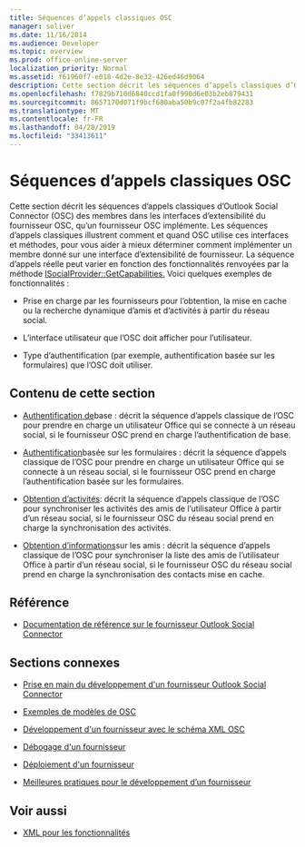 ```yaml
---
title: Séquences d’appels classiques OSC
manager: soliver
ms.date: 11/16/2014
ms.audience: Developer
ms.topic: overview
ms.prod: office-online-server
localization_priority: Normal
ms.assetid: f61960f7-e018-4d2e-8e32-426ed46d9064
description: Cette section décrit les séquences d’appels classiques d’Outlook Social Connector (OSC) des membres dans les interfaces d’extensibilité du fournisseur OSC, qu’un fournisseur OSC implémente.
ms.openlocfilehash: f7829b710d6840ccd1fa0f990d6e03b2eb879431
ms.sourcegitcommit: 8657170d071f9bcf680aba50b9c07f2a4fb82283
ms.translationtype: MT
ms.contentlocale: fr-FR
ms.lasthandoff: 04/28/2019
ms.locfileid: "33413611"
---
```

# <a name="osc-typical-calling-sequences"></a>Séquences d’appels classiques OSC

Cette section décrit les séquences d’appels classiques d’Outlook Social Connector (OSC) des membres dans les interfaces d’extensibilité du fournisseur OSC, qu’un fournisseur OSC implémente. Les séquences d’appels classiques illustrent comment et quand OSC utilise ces interfaces et méthodes, pour vous aider à mieux déterminer comment implémenter un membre donné sur une interface d’extensibilité de fournisseur. La séquence d’appels réelle peut varier en fonction des fonctionnalités renvoyées par la méthode [ISocialProvider::GetCapabilities.](isocialprovider-getcapabilities.md) Voici quelques exemples de fonctionnalités : 
  
- Prise en charge par les fournisseurs pour l’obtention, la mise en cache ou la recherche dynamique d’amis et d’activités à partir du réseau social.
    
- L’interface utilisateur que l’OSC doit afficher pour l’utilisateur.
    
- Type d’authentification (par exemple, authentification basée sur les formulaires) que l’OSC doit utiliser.
    
## <a name="in-this-section"></a>Contenu de cette section

- [Authentification de](basic-authentication.md)base : décrit la séquence d’appels classique de l’OSC pour prendre en charge un utilisateur Office qui se connecte à un réseau social, si le fournisseur OSC prend en charge l’authentification de base.
    
- [Authentification](forms-based-authentication.md)basée sur les formulaires : décrit la séquence d’appels classique de l’OSC pour prendre en charge un utilisateur Office qui se connecte à un réseau social, si le fournisseur OSC prend en charge l’authentification basée sur les formulaires.
    
- [Obtention d’activités](getting-activities.md): décrit la séquence d’appels classique de l’OSC pour synchroniser les activités des amis de l’utilisateur Office à partir d’un réseau social, si le fournisseur OSC du réseau social prend en charge la synchronisation des activités.
    
- [Obtention d’informations](getting-friends-information.md)sur les amis : décrit la séquence d’appels classique de l’OSC pour synchroniser la liste des amis de l’utilisateur Office à partir d’un réseau social, si le fournisseur OSC du réseau social prend en charge la synchronisation des contacts mise en cache.
    
## <a name="reference"></a>Référence

- [Documentation de référence sur le fournisseur Outlook Social Connector](outlook-social-connector-provider-reference-0.md)
  
## <a name="related-sections"></a>Sections connexes

- [Prise en main du développement d'un fournisseur Outlook Social Connector](getting-started-with-developing-an-outlook-social-connector-provider.md)
  
- [Exemples de modèles de OSC](osc-sample-templates.md)
  
- [Développement d'un fournisseur avec le schéma XML OSC](developing-a-provider-with-the-osc-xml-schema.md)
  
- [Débogage d'un fournisseur](debugging-a-provider.md)
  
- [Déploiement d'un fournisseur](deploying-a-provider.md)
  
- [Meilleures pratiques pour le développement d’un fournisseur](best-practices-for-developing-a-provider.md)
  
## <a name="see-also"></a>Voir aussi

- [XML pour les fonctionnalités](xml-for-capabilities.md)


